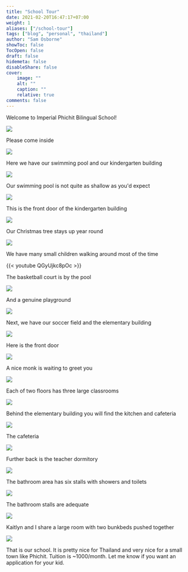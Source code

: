 ```yaml
---
title: "School Tour"
date: 2021-02-20T16:47:17+07:00
weight: 1
aliases: ["/school-tour"]
tags: ["blog", "personal", "thailand"]
author: "Sam Osborne"
showToc: false
TocOpen: false
draft: false
hidemeta: false
disableShare: false
cover:
    image: ""
    alt: ""
    caption: ""
    relative: true
comments: false
---
```


Welcome to Imperial Phichit Bilingual School!  

![](https://everything.azureedge.net/blog/FzMtO3d.jpg)

Please come inside  

![](https://everything.azureedge.net/blog/3v76Nul.jpg)  

Here we have our swimming pool and our kindergarten building  

![](https://everything.azureedge.net/blog/0Z8e2u7.jpg)  

Our swimming pool is not quite as shallow as you'd expect  

![](https://everything.azureedge.net/blog/XnDIT2R.jpg)  

This is the front door of the kindergarten building  

![](https://everything.azureedge.net/blog/SfAmfDI.jpg)  

Our Christmas tree stays up year round  

![](https://everything.azureedge.net/blog/FcnL9Dc.jpg)  

We have many small children walking around most of the time  

{{< youtube QGyUjkc8pOc >}}  

The basketball court is by the pool  

![](https://everything.azureedge.net/blog/QxOpuzN.jpg)  

And a genuine playground  

![](https://everything.azureedge.net/blog/p9MTlrE.jpg)  

Next, we have our soccer field and the elementary building  

![](https://everything.azureedge.net/blog/vXAf0st.jpg)  

Here is the front door  

![](https://everything.azureedge.net/blog/lrAhmUw.jpg)  

A nice monk is waiting to greet you  

![](https://everything.azureedge.net/blog/54G2dl4.jpg)  

Each of two floors has three large classrooms

![](https://everything.azureedge.net/blog/6W2N69O.jpg)  

Behind the elementary building you will find the kitchen and cafeteria  

![](https://everything.azureedge.net/blog/vtzwpfS.jpg)  

The cafeteria  

![](https://everything.azureedge.net/blog/zUSIF5I.jpg)  

Further back is the teacher dormitory  

![](https://everything.azureedge.net/blog/Pt402RT.jpg)  

The bathroom area has six stalls with showers and toilets

![](https://everything.azureedge.net/blog/hdf8n81.jpg)  

The bathroom stalls are adequate  

![](https://everything.azureedge.net/blog/zBYnIJ4.jpg)  

Kaitlyn and I share a large room with two bunkbeds pushed together  

![](https://everything.azureedge.net/blog/KYlcpff.jpg)  

That is our school. It is pretty nice for Thailand and very nice for a small town like Phichit. Tuition is ~1000/month. Let me know if you want an application for your kid.